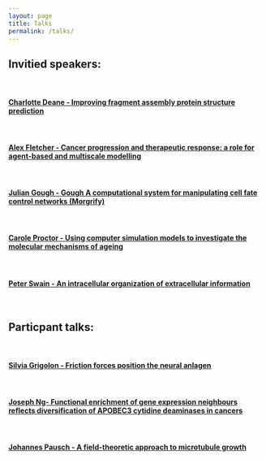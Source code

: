 ```yaml
---
layout: page
title: Talks
permalink: /talks/
---
```

<!--
 <p>To register for the workshop please fill out the <a href="https://goo.gl/forms/4fAywxfxkhoUXTBA3">registration form here.</a>
 
 <p>Registration for the workshop is free, but there are a limitted number of places available. Light refreshments will be provided on the day. Unfortunately we cannot provide any support for travel arrangements, thus, participants should organise any travel and accommodation required to attend the workshop themselves.

 <p><i>Registration is now closed.</i>
  -->

<h2>Invitied speakers:</h2>
<br>
 
<h4><a href="/images/C_Deane.pdf">Charlotte Deane - Improving fragment assembly protein structure prediction</a></h4>
<br>
<h4><a href="/images/A_Fletcher.pptx">Alex Fletcher - Cancer progression and therapeutic response: a role for agent-based and multiscale modelling</a></h4>
<br>
<h4><a href="https://www.dropbox.com/s/rfa4ghkj528xyod/QSB_2017.pptx?dl=0">Julian Gough - Gough	A computational system for manipulating cell fate control networks (Morgrify)</a></h4>
<br>
<h4><a href="/images/C_Proctor.pptx">Carole Proctor - Using computer simulation models to investigate the molecular mechanisms of ageing</a></h4>
<br>
<h4><a href="https://www.biorxiv.org/content/early/2017/09/21/192039">Peter Swain - An intracellular organization of extracellular information</a></h4>
<br>


<h2>Particpant talks:</h2>
<br>
<h4><a href="/images/S_Grigolon.pdf">Silvia Grigolon - Friction forces position the neural anlagen</a></h4>
<br>
<h4><a href="/images/J_NG.zip">Joseph Ng- Functional enrichment of gene expression neighbours reflects diversification of APOBEC3 cytidine deaminases in cancers</a></h4>
<br>
<h4><a href="/images/J_Pausch.pdf">Johannes Pausch - A field-theoretic approach to microtubule growth</a></h4>
<br>

